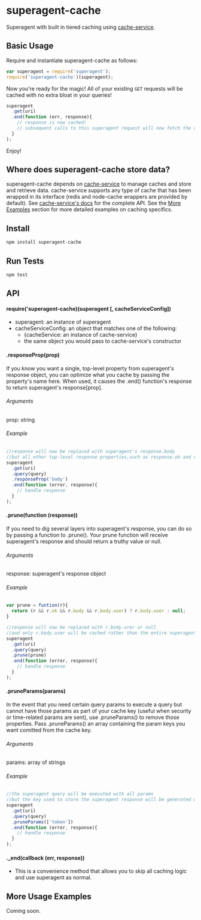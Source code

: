 # superagent-cache
Superagent with built in tiered caching using [cache-service](https://github.com/fs-webdev/cache-service).

## Basic Usage
Require and instantiate superagent-cache as follows:
```javascript
var superagent = require('superagent');
require('superagent-cache')(superagent);
```
Now you're ready for the magic! All of your existing `GET` requests will be cached with no extra bloat in your queries!
```javascript
superagent
  .get(uri)
  .end(function (err, response){
    // response is now cached!
    // subsequent calls to this superagent request will now fetch the cached response
  }
);
```
Enjoy!

## Where does superagent-cache store data?
superagent-cache depends on [cache-service](https://github.com/fs-webdev/cache-service) to manage caches and store and retrieve data. cache-service supports any type of cache that has been wrapped in its interface (redis and node-cache wrappers are provided by default). See [cache-service's docs](https://github.com/fs-webdev/cache-service) for the complete API. See the [More Examples](#more-usage-examples) section for more detailed examples on caching specifics.

## Install
```javascript
npm install superagent-cache
```

## Run Tests
```javascript
npm test
```

## API
#### require('superagent-cache)(superagent [, cacheServiceConfig])
* superagent: an instance of superagent
* cacheServiceConfig: an object that matches one of the following:
  * {cacheService: an instance of cache-service}
  * the same object you would pass to cache-service's constructor

#### .responseProp(prop)
If you know you want a single, top-level property from superagent's response object, you can optimize what you cache by passing the property's name here. When used, it causes the .end() function's response to return superagent's response[prop].
###### Arguments
prop: string
###### Example
```javascript
//response will now be replaced with superagent's response.body
//but all other top-level response properties,such as response.ok and response.status, will be ommitted
superagent
  .get(uri)
  .query(query)
  .responseProp('body')
  .end(function (error, response){
    // handle response
  }
);
```

#### .prune(function (response))
If you need to dig several layers into superagent's response, you can do so by passing a function to .prune(). Your prune function will receive superagent's response and should return a truthy value or null.
###### Arguments
response: superagent's response object
###### Example
```javascript
var prune = funtion(r){
  return (r && r.ok && r.body && r.body.user) ? r.body.user : null;
}

//response will now be replaced with r.body.urer or null
//and only r.body.user will be cached rather than the entire superagent response
superagent
  .get(uri)
  .query(query)
  .prune(prune)
  .end(function (error, response){
    // handle response
  }
);
```

#### .pruneParams(params)
In the event that you need certain query params to execute a query but cannot have those params as part of your cache key (useful when security or time-related params are sent), use .pruneParams() to remove those properties. Pass .pruneParams() an array containing the param keys you want comitted from the cache key.
###### Arguments
params: array of strings
###### Example
```javascript
//the superagent query will be executed with all params
//but the key used to store the superagent response will be generated without the passed param keys
superagent
  .get(uri)
  .query(query)
  .pruneParams(['token'])
  .end(function (error, response){
    // handle response
  }
);
```

#### ._end(callback (err, response))
* This is a convenience method that allows you to skip all caching logic and use superagent as normal. 

## More Usage Examples
Coming soon.
